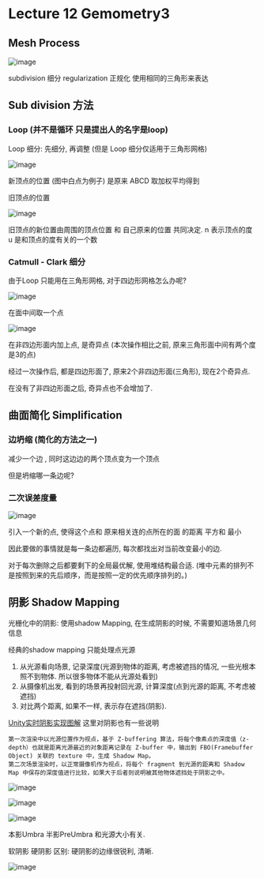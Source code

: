 # Lecture 12 Gemometry3

## Mesh Process
![image](https://raw.githubusercontent.com/lumixraku/NotesForGraphics/master/images/mesh1.png)

subdivision 细分
regularization 正规化 使用相同的三角形来表达

## Sub division 方法
### Loop (并不是循环  只是提出人的名字是loop)

Loop 细分: 先细分, 再调整 (但是 Loop 细分仅适用于三角形网格)

![image](https://raw.githubusercontent.com/lumixraku/NotesForGraphics/master/images/mesh2.png)

新顶点的位置 (图中白点为例子) 是原来 ABCD 取加权平均得到


旧顶点的位置

![image](https://raw.githubusercontent.com/lumixraku/NotesForGraphics/master/images/mesh3.png)

旧顶点的新位置由周围的顶点位置 和 自己原来的位置 共同决定.
n 表示顶点的度
u 是和顶点的度有关的一个数

### Catmull - Clark 细分
由于Loop 只能用在三角形网格, 对于四边形网格怎么办呢?

![image](https://raw.githubusercontent.com/lumixraku/NotesForGraphics/master/images/mesh4.png)

在面中间取一个点

![image](https://raw.githubusercontent.com/lumixraku/NotesForGraphics/master/images/mesh5.png)

在非四边形面内加上点, 是奇异点 (本次操作相比之前, 原来三角形面中间有两个度是3的点)

经过一次操作后, 都是四边形面了, 原来2个非四边形面(三角形),  现在2个奇异点.

在没有了非四边形面之后, 奇异点也不会增加了.

## 曲面简化 Simplification

### 边坍缩 (简化的方法之一)
减少一个边 , 同时这边边的两个顶点变为一个顶点

但是坍缩哪一条边呢?


### 二次误差度量

![image](https://raw.githubusercontent.com/lumixraku/NotesForGraphics/master/images/mesh6.png)

引入一个新的点, 使得这个点和 原来相关连的点所在的面 的距离 平方和 最小

因此要做的事情就是每一条边都遍历, 每次都找出对当前改变最小的边.

对于每次删除之后都要剩下的全局最优解, 使用堆结构最合适.  (堆中元素的排列不是按照到来的先后顺序，而是按照一定的优先顺序排列的。)


## 阴影 Shadow Mapping

光栅化中的阴影:
使用shadow Mapping, 在生成阴影的时候, 不需要知道场景几何信息

经典的shadow mapping 只能处理点光源

1. 从光源看向场景, 记录深度(光源到物体的距离, 考虑被遮挡的情况, 一些光根本照不到物体. 所以很多物体不能从光源处看到)
2. 从摄像机出发, 看到的场景再投射回光源, 计算深度(点到光源的距离, 不考虑被遮挡)
3. 对比两个距离, 如果不一样, 表示存在遮挡(阴影).


[Unity实时阴影实现图解](https://gameinstitute.qq.com/community/detail/112131)  这里对阴影也有一些说明

```
第一次渲染中以光源位置作为视点，基于 Z-buffering 算法，将每个像素点的深度值（z-depth）也就是距离光源最近的对象距离记录在 Z-buffer 中，输出到 FBO(Framebuffer Object) 关联的 texture 中，生成 Shadow Map。
第二次场景渲染时，以正常摄像机作为视点，将每个 fragment 到光源的距离和 Shadow Map 中保存的深度值进行比较，如果大于后者则说明被其他物体遮挡处于阴影之中。
```

![image](https://raw.githubusercontent.com/lumixraku/NotesForGraphics/master/images/shadow.png)

![image](https://raw.githubusercontent.com/lumixraku/NotesForGraphics/master/images/shadow2.png)

![image](https://raw.githubusercontent.com/lumixraku/NotesForGraphics/master/images/shadow3.png)

本影Umbra 半影PreUmbra 和光源大小有关.

软阴影 硬阴影 区别:  硬阴影的边缘很锐利, 清晰.

![image](https://raw.githubusercontent.com/lumixraku/NotesForGraphics/master/images/shadow4.png)